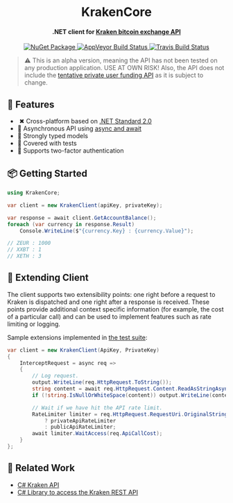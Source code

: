 <h1 align="center">KrakenCore</h1>

<h4 align="center">.NET client for <a href="https://www.kraken.com/">Kraken bitcoin exchange API</a></h4>

<p align="center">
    <a href="https://www.nuget.org/packages/KrakenCore">
        <img src="https://img.shields.io/nuget/vpre/KrakenCore.svg" alt="NuGet Package">
    </a>
    <a href="https://ci.appveyor.com/project/discosultan/krakencore">
        <img src="https://img.shields.io/appveyor/ci/discosultan/krakencore.svg?label=windows" alt="AppVeyor Build Status">
    </a>
    <a href="https://travis-ci.org/discosultan/KrakenCore">
        <img src="https://img.shields.io/travis/discosultan/KrakenCore.svg?label=unix" alt="Travis Build Status">
    </a>
</p>

> ⚠ This is an alpha version, meaning the API has not been tested on any production application. USE AT OWN RISK! Also, the API does not include the [tentative private user funding API](https://www.kraken.com/help/api#private-user-funding) as it is subject to change.

## 🎉 Features
- &nbsp;✖ Cross-platform based on [.NET Standard 2.0](https://docs.microsoft.com/en-us/dotnet/standard/net-standard)
- 🔁 Asynchronous API using [async and await](https://docs.microsoft.com/en-us/dotnet/csharp/async)
- 💪 Strongly typed models
- 🛂 Covered with tests
- 🔐 Supports two-factor authentication

## 📦 Getting Started

```csharp
using KrakenCore;
```

```csharp
var client = new KrakenClient(apiKey, privateKey);

var response = await client.GetAccountBalance();
foreach (var currency in response.Result)
    Console.WriteLine($"{currency.Key} : {currency.Value}");

// ZEUR : 1000
// XXBT : 1
// XETH : 3
```

## 🔧 Extending Client

The client supports two extensibility points: one right before a request to Kraken is dispatched and one right after a response is received. These points provide additional context specific information (for example, the cost of a particular call) and can be used to implement features such as rate limiting or logging.

Sample extensions implemented in [the test suite](https://github.com/discosultan/KrakenCore/blob/6147afa9f7c6ba6ca38c2dee65102594cacb6fe6/tests/KrakenClient.Tests.cs#L46-L67):

```csharp
var client = new KrakenClient(ApiKey, PrivateKey)
{
    InterceptRequest = async req =>
    {
        // Log request.
        output.WriteLine(req.HttpRequest.ToString());
        string content = await req.HttpRequest.Content.ReadAsStringAsync();
        if (!string.IsNullOrWhiteSpace(content)) output.WriteLine(content);

        // Wait if we have hit the API rate limit.
        RateLimiter limiter = req.HttpRequest.RequestUri.OriginalString.Contains("/private/")
            ? privateApiRateLimiter
            : publicApiRateLimiter;
        await limiter.WaitAccess(req.ApiCallCost);
    }
};
```

## 🙏 Related Work

- [C# Kraken API](https://bitbucket.org/arrivets/krakenapi)
- [C# Library to access the Kraken REST API](https://github.com/trenki2/KrakenApi)
